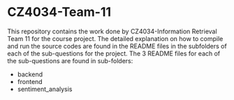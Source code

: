 # CZ4034-Team-11

This repository contains the work done by CZ4034-Information Retrieval Team 11 for the course project. The detailed explanation 
on how to compile and run the source codes are found in the README files in the subfolders of each of the sub-questions for the project.
The 3 README files for each of the sub-questions are found in sub-folders:
- backend
- frontend
- sentiment_analysis
